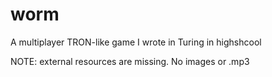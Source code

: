 worm
====

A multiplayer TRON-like game I wrote in Turing in highshcool

NOTE: external resources are missing. No images or .mp3
